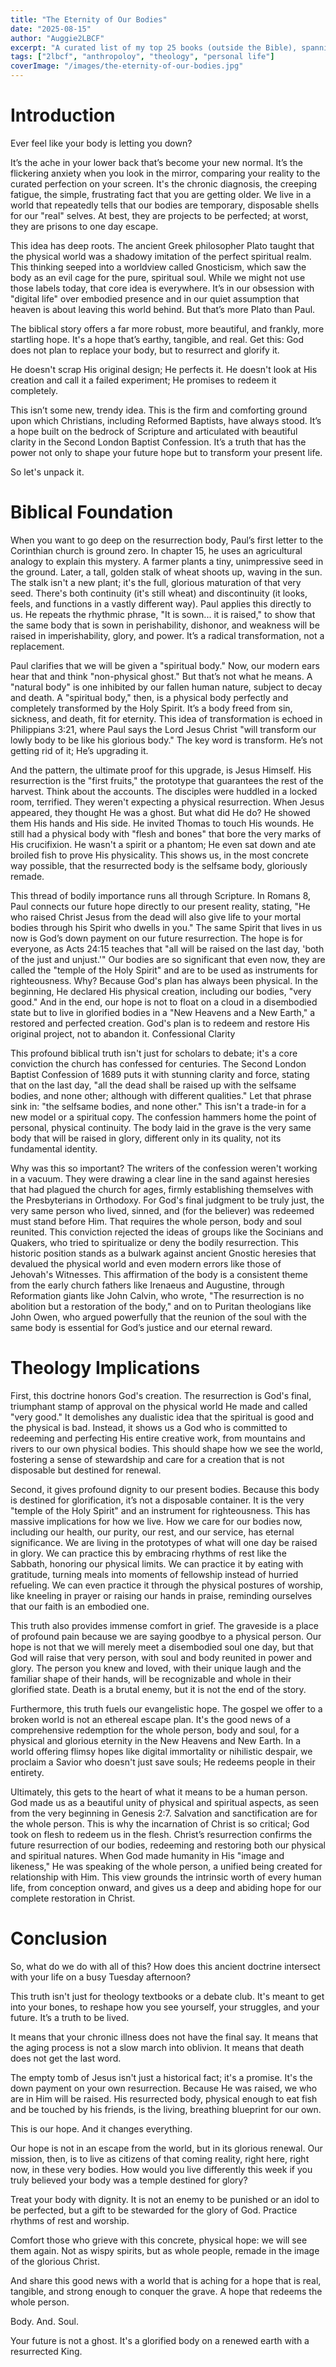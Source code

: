 ```yaml
---
title: "The Eternity of Our Bodies"
date: "2025-08-15"
author: "Auggie2LBCF"
excerpt: "A curated list of my top 25 books (outside the Bible), spanning theology, Christian living, and even some fiction. These works have deeply shaped my faith, ministry, and personal growth."
tags: ["2lbcf", "anthropoloy", "theology", "personal life"]
coverImage: "/images/the-eternity-of-our-bodies.jpg"
---
```

# Introduction

Ever feel like your body is letting you down?

It’s the ache in your lower back that’s become your new normal. It’s the flickering anxiety when you look in the mirror, comparing your reality to the curated perfection on your screen. It's the chronic diagnosis, the creeping fatigue, the simple, frustrating fact that you are getting older. We live in a world that repeatedly tells that our bodies are temporary, disposable shells for our "real" selves. At best, they are projects to be perfected; at worst, they are prisons to one day escape.

This idea has deep roots. The ancient Greek philosopher Plato taught that the physical world was a shadowy imitation of the perfect spiritual realm. This thinking seeped into a worldview called Gnosticism, which saw the body as an evil cage for the pure, spiritual soul. While we might not use those labels today, that core idea is everywhere. It’s in our obsession with "digital life" over embodied presence and in our quiet assumption that heaven is about leaving this world behind. But that’s more Plato than Paul.

The biblical story offers a far more robust, more beautiful, and frankly, more startling hope. It's a hope that’s earthy, tangible, and real. Get this: God does not plan to replace your body, but to resurrect and glorify it.

He doesn't scrap His original design; He perfects it. He doesn't look at His creation and call it a failed experiment; He promises to redeem it completely.

This isn’t some new, trendy idea. This is the firm and comforting ground upon which Christians, including Reformed Baptists, have always stood. It’s a hope built on the bedrock of Scripture and articulated with beautiful clarity in the Second London Baptist Confession. It’s a truth that has the power not only to shape your future hope but to transform your present life.

So let's unpack it.

# Biblical Foundation

When you want to go deep on the resurrection body, Paul’s first letter to the Corinthian church is ground zero. In chapter 15, he uses an agricultural analogy to explain this mystery. A farmer plants a tiny, unimpressive seed in the ground. Later, a tall, golden stalk of wheat shoots up, waving in the sun. The stalk isn't a new plant; it's the full, glorious maturation of that very seed. There's both continuity (it's still wheat) and discontinuity (it looks, feels, and functions in a vastly different way). Paul applies this directly to us. He repeats the rhythmic phrase, "It is sown... it is raised," to show that the same body that is sown in perishability, dishonor, and weakness will be raised in imperishability, glory, and power. It’s a radical transformation, not a replacement.

Paul clarifies that we will be given a "spiritual body." Now, our modern ears hear that and think "non-physical ghost." But that’s not what he means. A "natural body" is one inhibited by our fallen human nature, subject to decay and death. A "spiritual body," then, is a physical body perfectly and completely transformed by the Holy Spirit. It’s a body freed from sin, sickness, and death, fit for eternity. This idea of transformation is echoed in Philippians 3:21, where Paul says the Lord Jesus Christ "will transform our lowly body to be like his glorious body." The key word is transform. He’s not getting rid of it; He’s upgrading it.

And the pattern, the ultimate proof for this upgrade, is Jesus Himself. His resurrection is the "first fruits," the prototype that guarantees the rest of the harvest. Think about the accounts. The disciples were huddled in a locked room, terrified. They weren't expecting a physical resurrection. When Jesus appeared, they thought He was a ghost. But what did He do? He showed them His hands and His side. He invited Thomas to touch His wounds. He still had a physical body with "flesh and bones" that bore the very marks of His crucifixion. He wasn't a spirit or a phantom; He even sat down and ate broiled fish to prove His physicality. This shows us, in the most concrete way possible, that the resurrected body is the selfsame body, gloriously remade.

This thread of bodily importance runs all through Scripture. In Romans 8, Paul connects our future hope directly to our present reality, stating, "He who raised Christ Jesus from the dead will also give life to your mortal bodies through his Spirit who dwells in you." The same Spirit that lives in us now is God’s down payment on our future resurrection. The hope is for everyone, as Acts 24:15 teaches that "all will be raised on the last day, 'both of the just and unjust.'" Our bodies are so significant that even now, they are called the "temple of the Holy Spirit" and are to be used as instruments for righteousness. Why? Because God's plan has always been physical. In the beginning, He declared His physical creation, including our bodies, "very good." And in the end, our hope is not to float on a cloud in a disembodied state but to live in glorified bodies in a "New Heavens and a New Earth," a restored and perfected creation. God's plan is to redeem and restore His original project, not to abandon it.
Confessional Clarity

This profound biblical truth isn't just for scholars to debate; it's a core conviction the church has confessed for centuries. The Second London Baptist Confession of 1689 puts it with stunning clarity and force, stating that on the last day, "all the dead shall be raised up with the selfsame bodies, and none other; although with different qualities." Let that phrase sink in: "the selfsame bodies, and none other." This isn't a trade-in for a new model or a spiritual copy. The confession hammers home the point of personal, physical continuity. The body laid in the grave is the very same body that will be raised in glory, different only in its quality, not its fundamental identity.

Why was this so important? The writers of the confession weren't working in a vacuum. They were drawing a clear line in the sand against heresies that had plagued the church for ages, firmly establishing themselves with the Presbyterians in Orthodoxy. For God's final judgment to be truly just, the very same person who lived, sinned, and (for the believer) was redeemed must stand before Him. That requires the whole person, body and soul reunited. This conviction rejected the ideas of groups like the Socinians and Quakers, who tried to spiritualize or deny the bodily resurrection. This historic position stands as a bulwark against ancient Gnostic heresies that devalued the physical world and even modern errors like those of Jehovah's Witnesses. This affirmation of the body is a consistent theme from the early church fathers like Irenaeus and Augustine, through Reformation giants like John Calvin, who wrote, "The resurrection is no abolition but a restoration of the body," and on to Puritan theologians like John Owen, who argued powerfully that the reunion of the soul with the same body is essential for God’s justice and our eternal reward.

# Theology Implications

First, this doctrine honors God's creation. The resurrection is God's final, triumphant stamp of approval on the physical world He made and called "very good." It demolishes any dualistic idea that the spiritual is good and the physical is bad. Instead, it shows us a God who is committed to redeeming and perfecting His entire creative work, from mountains and rivers to our own physical bodies. This should shape how we see the world, fostering a sense of stewardship and care for a creation that is not disposable but destined for renewal.

Second, it gives profound dignity to our present bodies. Because this body is destined for glorification, it’s not a disposable container. It is the very "temple of the Holy Spirit" and an instrument for righteousness. This has massive implications for how we live. How we care for our bodies now, including our health, our purity, our rest, and our service, has eternal significance. We are living in the prototypes of what will one day be raised in glory. We can practice this by embracing rhythms of rest like the Sabbath, honoring our physical limits. We can practice it by eating with gratitude, turning meals into moments of fellowship instead of hurried refueling. We can even practice it through the physical postures of worship, like kneeling in prayer or raising our hands in praise, reminding ourselves that our faith is an embodied one.

This truth also provides immense comfort in grief. The graveside is a place of profound pain because we are saying goodbye to a physical person. Our hope is not that we will merely meet a disembodied soul one day, but that God will raise that very person, with soul and body reunited in power and glory. The person you knew and loved, with their unique laugh and the familiar shape of their hands, will be recognizable and whole in their glorified state. Death is a brutal enemy, but it is not the end of the story.

Furthermore, this truth fuels our evangelistic hope. The gospel we offer to a broken world is not an ethereal escape plan. It's the good news of a comprehensive redemption for the whole person, body and soul, for a physical and glorious eternity in the New Heavens and New Earth. In a world offering flimsy hopes like digital immortality or nihilistic despair, we proclaim a Savior who doesn't just save souls; He redeems people in their entirety.

Ultimately, this gets to the heart of what it means to be a human person. God made us as a beautiful unity of physical and spiritual aspects, as seen from the very beginning in Genesis 2:7. Salvation and sanctification are for the whole person. This is why the incarnation of Christ is so critical; God took on flesh to redeem us in the flesh. Christ’s resurrection confirms the future resurrection of our bodies, redeeming and restoring both our physical and spiritual natures. When God made humanity in His "image and likeness," He was speaking of the whole person, a unified being created for relationship with Him. This view grounds the intrinsic worth of every human life, from conception onward, and gives us a deep and abiding hope for our complete restoration in Christ.

# Conclusion

So, what do we do with all of this? How does this ancient doctrine intersect with your life on a busy Tuesday afternoon?

This truth isn't just for theology textbooks or a debate club. It's meant to get into your bones, to reshape how you see yourself, your struggles, and your future. It’s a truth to be lived.

It means that your chronic illness does not have the final say. It means that the aging process is not a slow march into oblivion. It means that death does not get the last word.

The empty tomb of Jesus isn't just a historical fact; it's a promise. It's the down payment on your own resurrection. Because He was raised, we who are in Him will be raised. His resurrected body, physical enough to eat fish and be touched by his friends, is the living, breathing blueprint for our own.

This is our hope. And it changes everything.

Our hope is not in an escape from the world, but in its glorious renewal. Our mission, then, is to live as citizens of that coming reality, right here, right now, in these very bodies. How would you live differently this week if you truly believed your body was a temple destined for glory?

Treat your body with dignity. It is not an enemy to be punished or an idol to be perfected, but a gift to be stewarded for the glory of God. Practice rhythms of rest and worship.

Comfort those who grieve with this concrete, physical hope: we will see them again. Not as wispy spirits, but as whole people, remade in the image of the glorious Christ.

And share this good news with a world that is aching for a hope that is real, tangible, and strong enough to conquer the grave. A hope that redeems the whole person.

Body. And. Soul.

Your future is not a ghost. It's a glorified body on a renewed earth with a resurrected King.
